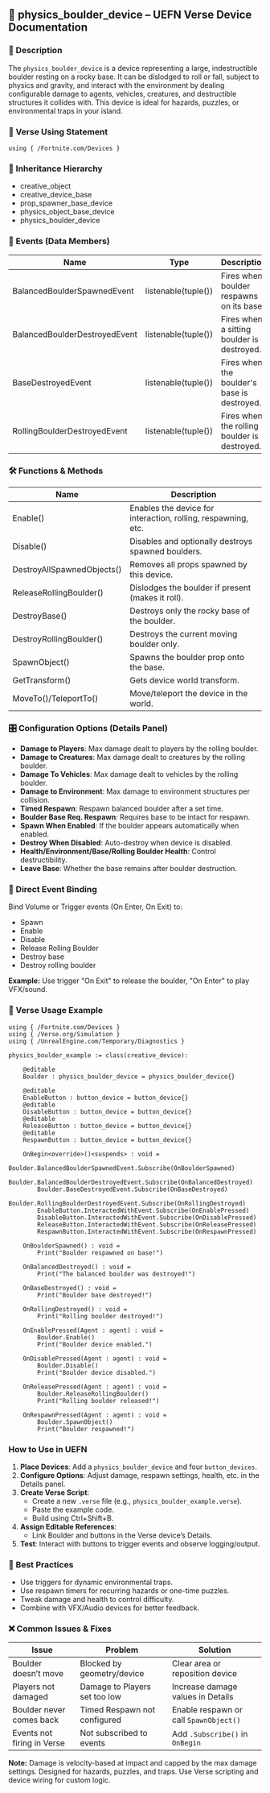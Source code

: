 ## 📘 physics_boulder_device – UEFN Verse Device Documentation

### 🔹 Description
The `physics_boulder_device` is a device representing a large, indestructible boulder resting on a rocky base. It can be dislodged to roll or fall, subject to physics and gravity, and interact with the environment by dealing configurable damage to agents, vehicles, creatures, and destructible structures it collides with. This device is ideal for hazards, puzzles, or environmental traps in your island.

### 🧱 Verse Using Statement
```verse
using { /Fortnite.com/Devices }
```

### 🔗 Inheritance Hierarchy
- creative_object
- creative_device_base
- prop_spawner_base_device
- physics_object_base_device
- physics_boulder_device

### 🧩 Events (Data Members)
| Name                          | Type                 | Description                                      |
|-------------------------------|----------------------|--------------------------------------------------|
| BalancedBoulderSpawnedEvent  | listenable(tuple())  | Fires when boulder respawns on its base.         |
| BalancedBoulderDestroyedEvent| listenable(tuple())  | Fires when a sitting boulder is destroyed.       |
| BaseDestroyedEvent           | listenable(tuple())  | Fires when the boulder's base is destroyed.      |
| RollingBoulderDestroyedEvent | listenable(tuple())  | Fires when the rolling boulder is destroyed.     |

### 🛠️ Functions & Methods
| Name                    | Description                                                    |
|-------------------------|----------------------------------------------------------------|
| Enable()                | Enables the device for interaction, rolling, respawning, etc.  |
| Disable()               | Disables and optionally destroys spawned boulders.             |
| DestroyAllSpawnedObjects() | Removes all props spawned by this device.                  |
| ReleaseRollingBoulder() | Dislodges the boulder if present (makes it roll).             |
| DestroyBase()           | Destroys only the rocky base of the boulder.                   |
| DestroyRollingBoulder() | Destroys the current moving boulder only.                     |
| SpawnObject()           | Spawns the boulder prop onto the base.                         |
| GetTransform()          | Gets device world transform.                                   |
| MoveTo()/TeleportTo()   | Move/teleport the device in the world.                         |

### 🎛 Configuration Options (Details Panel)
- **Damage to Players**: Max damage dealt to players by the rolling boulder.
- **Damage to Creatures**: Max damage dealt to creatures by the rolling boulder.
- **Damage To Vehicles**: Max damage dealt to vehicles by the rolling boulder.
- **Damage to Environment**: Max damage to environment structures per collision.
- **Timed Respawn**: Respawn balanced boulder after a set time.
- **Boulder Base Req. Respawn**: Requires base to be intact for respawn.
- **Spawn When Enabled**: If the boulder appears automatically when enabled.
- **Destroy When Disabled**: Auto-destroy when device is disabled.
- **Health/Environment/Base/Rolling Boulder Health**: Control destructibility.
- **Leave Base**: Whether the base remains after boulder destruction.

### 🧩 Direct Event Binding
Bind Volume or Trigger events (On Enter, On Exit) to:
- Spawn
- Enable
- Disable
- Release Rolling Boulder
- Destroy base
- Destroy rolling boulder

**Example:** Use trigger "On Exit" to release the boulder, "On Enter" to play VFX/sound.

### 🧰 Verse Usage Example
```verse
using { /Fortnite.com/Devices }
using { /Verse.org/Simulation }
using { /UnrealEngine.com/Temporary/Diagnostics }

physics_boulder_example := class(creative_device):

    @editable
    Boulder : physics_boulder_device = physics_boulder_device{}

    @editable
    EnableButton : button_device = button_device{}
    @editable
    DisableButton : button_device = button_device{}
    @editable
    ReleaseButton : button_device = button_device{}
    @editable
    RespawnButton : button_device = button_device{}

    OnBegin<override>()<suspends> : void =
        Boulder.BalancedBoulderSpawnedEvent.Subscribe(OnBoulderSpawned)
        Boulder.BalancedBoulderDestroyedEvent.Subscribe(OnBalancedDestroyed)
        Boulder.BaseDestroyedEvent.Subscribe(OnBaseDestroyed)
        Boulder.RollingBoulderDestroyedEvent.Subscribe(OnRollingDestroyed)
        EnableButton.InteractedWithEvent.Subscribe(OnEnablePressed)
        DisableButton.InteractedWithEvent.Subscribe(OnDisablePressed)
        ReleaseButton.InteractedWithEvent.Subscribe(OnReleasePressed)
        RespawnButton.InteractedWithEvent.Subscribe(OnRespawnPressed)

    OnBoulderSpawned() : void =
        Print("Boulder respawned on base!")

    OnBalancedDestroyed() : void =
        Print("The balanced boulder was destroyed!")

    OnBaseDestroyed() : void =
        Print("Boulder base destroyed!")

    OnRollingDestroyed() : void =
        Print("Rolling boulder destroyed!")

    OnEnablePressed(Agent : agent) : void =
        Boulder.Enable()
        Print("Boulder device enabled.")

    OnDisablePressed(Agent : agent) : void =
        Boulder.Disable()
        Print("Boulder device disabled.")

    OnReleasePressed(Agent : agent) : void =
        Boulder.ReleaseRollingBoulder()
        Print("Rolling boulder released!")

    OnRespawnPressed(Agent : agent) : void =
        Boulder.SpawnObject()
        Print("Boulder respawned!")
```

### How to Use in UEFN
1. **Place Devices**: Add a `physics_boulder_device` and four `button_devices`.
2. **Configure Options**: Adjust damage, respawn settings, health, etc. in the Details panel.
3. **Create Verse Script**:
   - Create a new `.verse` file (e.g., `physics_boulder_example.verse`).
   - Paste the example code.
   - Build using Ctrl+Shift+B.
4. **Assign Editable References**:
   - Link Boulder and buttons in the Verse device’s Details.
5. **Test**: Interact with buttons to trigger events and observe logging/output.

### 🧠 Best Practices
- Use triggers for dynamic environmental traps.
- Use respawn timers for recurring hazards or one-time puzzles.
- Tweak damage and health to control difficulty.
- Combine with VFX/Audio devices for better feedback.

### ❌ Common Issues & Fixes
| Issue                          | Problem                           | Solution                             |
|-------------------------------|-----------------------------------|--------------------------------------|
| Boulder doesn’t move          | Blocked by geometry/device        | Clear area or reposition device      |
| Players not damaged           | Damage to Players set too low     | Increase damage values in Details    |
| Boulder never comes back      | Timed Respawn not configured      | Enable respawn or call `SpawnObject()` |
| Events not firing in Verse    | Not subscribed to events          | Add `.Subscribe()` in `OnBegin`      |

**Note:** Damage is velocity-based at impact and capped by the max damage settings. Designed for hazards, puzzles, and traps. Use Verse scripting and device wiring for custom logic.


